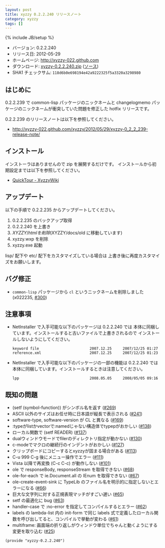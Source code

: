 ```yaml
---
layout: post
title: xyzzy 0.2.2.240 リリースノート
category: xyzzy
tags: []
---
```

{% include JB/setup %}

  * バージョン: 0.2.2.240
  * リリース日: 2012-05-29
  * ホームページ: <http://xyzzy-022.github.com>
  * ダウンロード: [xyzzy-0.2.2.240.zip](https://xyzzy-022.github.com/downloads/xyzzy-0.2.2.240.zip)
    ([ソース](https://xyzzy-022.github.com/downloads/xyzzy-src-0.2.2.240.zip))
  * SHA1 チェックサム: `118d6b0e698194e42a9222325f5a3320a3298980`


はじめに
--------

0.2.2.239 で common-lisp パッケージのニックネームと
changelogmemo パッケージのニックネームが衝突していた問題を修正した
hotfix リリースです。

0.2.2.239 のリリースノートは以下を参照してください。

  * <http://xyzzy-022.github.com/xyzzy/2012/05/29/xyzzy-0_2_2_239-release-note/>


インストール
------------

インストーラはありませんので zip を展開するだけです。
インストールから初期設定までは以下を参照してください。

  * [QuickTour - XyzzyWiki]


アップデート
------------

以下の手順で 0.2.2.235 からアップデートしてください。

  1. 0.2.2.235 のバックアップ取得
  2. 0.2.2.240 を上書き
  3. $XYZZY/html を削除 ($XYZZY/docs/old に移動しています)
  4. xyzzy.wxp を削除
  5. xyzzy.exe 起動

lisp/ 配下や etc/ 配下をカスタマイズしている場合は
上書き後に再度カスタマイズをお願いします。


バグ修正
--------

  * `common-lisp` パッケージから `cl` というニックネームを削除しました (x022235, [#300])


注意事項
--------

  * NetInstaller で入手可能な以下のパッケージは 0.2.2.240 では
    本体に同梱しています。インストールすると古いファイルで上書きされるので
    インストールしないようにしてください。

        keyword file                       2007.12.25     2007/12/25 01:27
        reference.xml                      2007.12.25     2007/12/25 01:23

  * NetInstaller で入手可能な以下のパッケージの一部の機能は 0.2.2.240 では
    本体に同梱しています。インストールするときは注意してください。

        lpp                                2008.05.05     2008/05/05 09:16


既知の問題
----------

  * (setf (symbol-function)) がシンボル名を返す ([#269])
  * ASCII 以外のサイズはお任せ時に日本語が縦長で表示される ([#241])
  * software-type, software-version が CL と異なる ([#169])
  * :typeがlistかvectorで:namedじゃない構造体でtypepがおかしい ([#138])
  * ローカル関数で (setf READER) ([#137])
  * dualウィンドウモードでfilerのディレクトリ指定が動かない ([#130])
  * c-modeでマクロの継続行のインデントがおかしい ([#127])
  * クリップボードにコピーするとxyzzyが固まる場合がある ([#113])
  * C-u 999 C-g 後にメニュー操作でエラー ([#111])
  * Vista 以降で再変換 (C-c C-c) が動作しない ([#101])
  * ole で responseBody, responseStream を取得できない ([#68])
  * ole-for-each で ie.Document.all の IEnum を取得できない ([#67])
  * ole-create-event-sink に TypeLib のファイル名を明示的に指定しないとエラーになる ([#66])
  * 巨大な文字列に対する正規表現マッチがすごい遅い ([#65])
  * setf の最適化に bug ([#63])
  * handler-case で :no-error を指定してコンパイルするとエラー ([#62])
  * labels の lambda-list 内の init-form で同じ labels 式で定義したローカル関数を呼び出してると、コンパイルで挙動が変わる ([#61])
  * multiframe: 画面端の折り返しがウィンドウ単位でちゃんと動くようにする変更を取り込む ([#25])

`(provide "xyzzy-0.2.2.240")`


  [QuickTour - XyzzyWiki]: http://xyzzy.s53.xrea.com/wiki/index.php?QuickTour
  [#25]: https://github.com/xyzzy-022/xyzzy/issues/25
  [#61]: https://github.com/xyzzy-022/xyzzy/issues/61
  [#62]: https://github.com/xyzzy-022/xyzzy/issues/62
  [#63]: https://github.com/xyzzy-022/xyzzy/issues/63
  [#65]: https://github.com/xyzzy-022/xyzzy/issues/65
  [#66]: https://github.com/xyzzy-022/xyzzy/issues/66
  [#67]: https://github.com/xyzzy-022/xyzzy/issues/67
  [#68]: https://github.com/xyzzy-022/xyzzy/issues/68
  [#101]: https://github.com/xyzzy-022/xyzzy/issues/101
  [#111]: https://github.com/xyzzy-022/xyzzy/issues/111
  [#113]: https://github.com/xyzzy-022/xyzzy/issues/113
  [#127]: https://github.com/xyzzy-022/xyzzy/issues/127
  [#130]: https://github.com/xyzzy-022/xyzzy/issues/130
  [#137]: https://github.com/xyzzy-022/xyzzy/issues/137
  [#138]: https://github.com/xyzzy-022/xyzzy/issues/138
  [#169]: https://github.com/xyzzy-022/xyzzy/issues/169
  [#241]: https://github.com/xyzzy-022/xyzzy/issues/241
  [#269]: https://github.com/xyzzy-022/xyzzy/issues/269
  [#300]: https://github.com/xyzzy-022/xyzzy/issues/300
